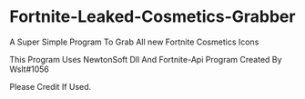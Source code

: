 # Fortnite-Leaked-Cosmetics-Grabber
A Super Simple Program To Grab All new Fortnite Cosmetics Icons

This Program Uses NewtonSoft Dll And Fortnite-Api
Program Created By Wslt#1056

Please Credit If Used.
